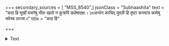 +++
secondary_sources = [ "MSS_8540",]
jsonClass = "Subhaashita"
text = "कदा हि मूर्खो वचनेषु भीतः खलो न कुत्रापि छलेष्वदक्षः।  \nअन्धेन काचिद् युवती हि दृष्टा कस्यात्र कामेषु भवेच्च लज्जा॥"
title = "कदा हि"

+++

<details><summary>Text</summary>

कदा हि मूर्खो वचनेषु भीतः खलो न कुत्रापि छलेष्वदक्षः।  
अन्धेन काचिद् युवती हि दृष्टा कस्यात्र कामेषु भवेच्च लज्जा॥
</details>
